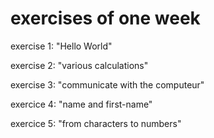 # exercises of one week

exercise 1: "Hello World"

exercise 2: "various calculations"

exercise 3: "communicate with the computeur"

exercice 4: "name and first-name"

exercice 5: "from characters to numbers"

